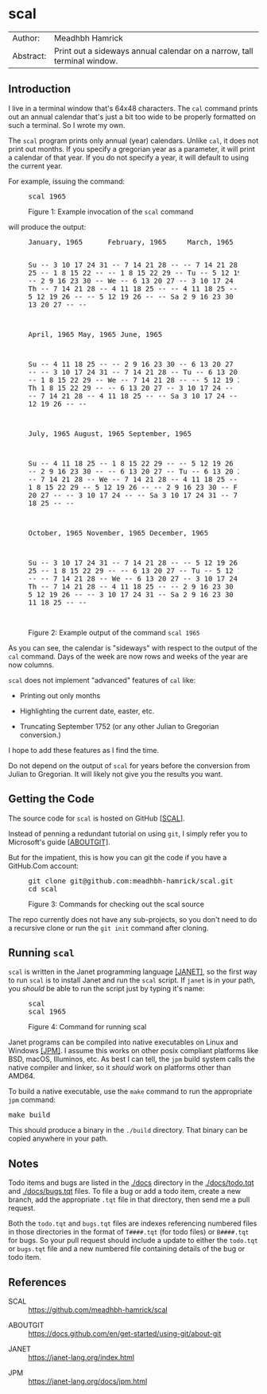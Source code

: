 <body>

<div id="content">

<a name="/"></a>
<h1>scal</h1>

<a name="/0"></a>

<table class="meta">
<tbody>
<tr>
<td>Author:</td>
<td>Meadhbh Hamrick</td>
</tr>
<tr>
<td>Abstract:</td>
<td>Print out a sideways annual calendar on a narrow, tall terminal window.</td>
</tr>
</tbody>
</table>

<a name="/introduction"></a>
<h2>Introduction</h2>

<p>

I live in a terminal window that's 64x48 characters.
The <code>cal</code> command prints out an annual calendar that's just a bit too wide to be properly formatted on such a terminal.
So I wrote my own.

</p>

<p>

The <code>scal</code> program prints only annual (year) calendars.
Unlike <code>cal</code>, it does not print out months.
If you specify a gregorian year as a parameter, it will print a calendar of that year.
If you do not specify a year, it will default to using the current year.

</p>

<p>

For example, issuing the command:

</p>

<figure>
<pre class="captioned">scal 1965</pre>
<figcaption>Figure 1: Example invocation of the <code>scal</code> command</figcaption>
</figure>

<p>

will produce the output:

</p>

<figure>
<pre class="captioned">
January, 1965      February, 1965     March, 1965

Su --  3 10 17 24 31  --  7 14 21 28 --  --  7 14 21 28 --
Mo --  4 11 18 25 --   1  8 15 22 -- --   1  8 15 22 29 --
Tu --  5 12 19 26 --   2  9 16 23 -- --   2  9 16 23 30 --
We --  6 13 20 27 --   3 10 17 24 -- --   3 10 17 24 31 --
Th --  7 14 21 28 --   4 11 18 25 -- --   4 11 18 25 -- --
Fr  1  8 15 22 29 --   5 12 19 26 -- --   5 12 19 26 -- --
Sa  2  9 16 23 30 --   6 13 20 27 -- --   6 13 20 27 -- --

April, 1965        May, 1965          June, 1965

Su --  4 11 18 25 --  --  2  9 16 23 30  --  6 13 20 27 --
Mo --  5 12 19 26 --  --  3 10 17 24 31  --  7 14 21 28 --
Tu --  6 13 20 27 --  --  4 11 18 25 --   1  8 15 22 29 --
We --  7 14 21 28 --  --  5 12 19 26 --   2  9 16 23 30 --
Th  1  8 15 22 29 --  --  6 13 20 27 --   3 10 17 24 -- --
Fr  2  9 16 23 30 --  --  7 14 21 28 --   4 11 18 25 -- --
Sa  3 10 17 24 -- --   1  8 15 22 29 --   5 12 19 26 -- --

July, 1965         August, 1965       September, 1965

Su --  4 11 18 25 --   1  8 15 22 29 --  --  5 12 19 26 --
Mo --  5 12 19 26 --   2  9 16 23 30 --  --  6 13 20 27 --
Tu --  6 13 20 27 --   3 10 17 24 31 --  --  7 14 21 28 --
We --  7 14 21 28 --   4 11 18 25 -- --   1  8 15 22 29 --
Th  1  8 15 22 29 --   5 12 19 26 -- --   2  9 16 23 30 --
Fr  2  9 16 23 30 --   6 13 20 27 -- --   3 10 17 24 -- --
Sa  3 10 17 24 31 --   7 14 21 28 -- --   4 11 18 25 -- --

October, 1965      November, 1965     December, 1965

Su --  3 10 17 24 31  --  7 14 21 28 --  --  5 12 19 26 --
Mo --  4 11 18 25 --   1  8 15 22 29 --  --  6 13 20 27 --
Tu --  5 12 19 26 --   2  9 16 23 30 --  --  7 14 21 28 --
We --  6 13 20 27 --   3 10 17 24 -- --   1  8 15 22 29 --
Th --  7 14 21 28 --   4 11 18 25 -- --   2  9 16 23 30 --
Fr  1  8 15 22 29 --   5 12 19 26 -- --   3 10 17 24 31 --
Sa  2  9 16 23 30 --   6 13 20 27 -- --   4 11 18 25 -- --

</pre>
<figcaption>Figure 2: Example output of the command <code>scal 1965</code></figcaption>
</figure>

<p>

As you can see, the calendar is "sideways" with respect to the output of the <code>cal</code> command.
Days of the week are now rows and weeks of the year are now columns.

</p>

<p>

<code>scal</code> does not implement "advanced" features of <code>cal</code> like:

</p>

<ul>

<li>

<p>

Printing out only months

</p>

</li>

<li>

<p>

Highlighting the current date, easter, etc.

</p>

</li>

<li>

<p>

Truncating September 1752 (or any other Julian to Gregorian conversion.)

</p>

</li>

</ul>

<p>

I hope to add these features as I find the time.

</p>

<p>

Do not depend on the output of <code>scal</code> for years before the conversion from Julian to Gregorian.
It will likely not give you the results you want.

</p>


<h2>Getting the Code</h2>

<p>

The source code for <code>scal</code> is hosted on GitHub <a href="#/references/SCAL">[SCAL]</a>.

</p>

<p>

Instead of penning a redundant tutorial on using <code>git</code>, I simply refer you to Microsoft's guide <a href="#/references/ABOUTGIT">[ABOUTGIT]</a>.

</p>

<p>

But for the impatient, this is how you can git the code if you have a GitHub.Com account:

</p>

<figure>
<pre class="captioned">git clone git@github.com:meadhbh-hamrick/scal.git
cd scal</pre>
<figcaption>Figure 3: Commands for checking out the scal source</figcaption>
</figure>

<p>

The repo currently does not have any sub-projects, so you don't need to do a recursive clone or run the <code>git init</code> command after cloning.

</p>

<h2>Running <code>scal</code></h2>

<p>
<code>scal</code> is written in the Janet programming language <a href="#/references/JANET">[JANET]</a>, so the first way to run <code>scal</code> is to install Janet and run the <code>scal</code> script.
If <code>janet</code> is in your path, you <i>should</i> be able to run the script just by typing it's name:

<figure>
<pre class="captioned">scal
scal 1965
</pre>
<figcaption>Figure 4: Command for running scal</figcaption>
</figure>

<p>

Janet programs can be compiled into native executables on Linux and Windows <a href="#/references/JPM">[JPM]</a>.
I assume this works on other posix compliant platforms like BSD, macOS, Illuminos, etc.
As best I can tell, the <code>jpm</code> build system calls the native compiler and linker, so it <i>should</i> work on platforms other than AMD64.

</p>

<p>

To build a native executable, use the <code>make</code> command to run the appropriate <code>jpm</code> command:

</p>

<pre>make build</pre>

<p>

This should produce a binary in the <code>./build</code> directory.
That binary can be copied anywhere in your path.

</p>

<h2>Notes</h2>

<p>

Todo items and bugs are listed in the <a href="./docs">./docs</a> directory in the <a href="./docs/todo.tqt">./docs/todo.tqt</a> and <a href="./docs/bugs.tqt">./docs/bugs.tqt</a> files.
To file a bug or add a todo item, create a new branch, add the appropriate <code>.tqt</code> file in that directory, then send me a pull request.

</p>

<p>

Both the <code>todo.tqt</code> and <code>bugs.tqt</code> files are indexes referencing numbered files in those directories in the format of <code>T####.tqt</code> (for todo files) or <code>B####.tqt</code> for bugs.
So your pull request should include a update to either the <code>todo.tqt</code> or <code>bugs.tqt</code> file and a new numbered file containing details of the bug or todo item.

</p>

<h2>References</h2>

<dl class="references">

<a name="/references/SCAL"></a>
<dt>SCAL</dt>
<dd><a href="https://github.com/meadhbh-hamrick/scal">https://github.com/meadhbh-hamrick/scal</a></dd>

<a name="/references/ABOUTGIT"></a>
<dt>ABOUTGIT</dt>
<dd><a href="https://docs.github.com/en/get-started/using-git/about-git">https://docs.github.com/en/get-started/using-git/about-git</a></dd>

<a name="/references/JANET"></a>
<dt>JANET</dt>
<dd><a href="https://janet-lang.org/index.html">https://janet-lang.org/index.html</a></dd>

<a name="/references/JPM"></a>
<dt>JPM</dt>
<dd><a href="https://janet-lang.org/docs/jpm.html">https://janet-lang.org/docs/jpm.html</a></dd>

</dl>
</div>
